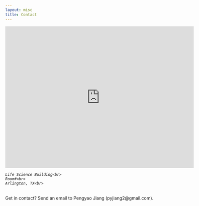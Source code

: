```yaml
---
layout: misc
title: Contact
---
```


<iframe src="https://www.uta.edu/maps/?building=LS" width="600" height="450" style="border:0;" allowfullscreen="" loading="lazy" referrerpolicy="no-referrer-when-downgrade"></iframe>

<address>

	Life Science Building<br>
	Room#<br>
	Arlington, TX<br>
	
</address>

<p>&nbsp;<br>
Get in contact? Send an email to Pengyao Jiang (pyjiang2@gmail.com). 
<p>&nbsp;<br>

